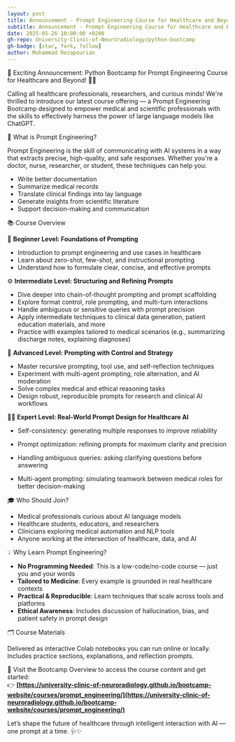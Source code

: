```yaml
---
layout: post
title: Announcement - Prompt Engineering Course for Healthcare and Beyond
subtitle: Announcement - Prompt Engineering Course for Healthcare and Beyond
date: 2025-05-26 10:00:00 +0200
gh-repo: University-Clinic-of-Neuroradiology/python-bootcamp
gh-badge: [star, fork, follow]
author: Mohammad Rezapourian
---
```


🎉 Exciting Announcement: Python Bootcamp for Prompt Engineering Course for Healthcare and Beyond! 🐍💊

Calling all healthcare professionals, researchers, and curious minds! We're thrilled to introduce our latest course offering — a Prompt Engineering Bootcamp designed to empower medical and scientific professionals with the skills to effectively harness the power of large language models like ChatGPT.

🧠 What is Prompt Engineering?

Prompt Engineering is the skill of communicating with AI systems in a way that extracts precise, high-quality, and safe responses. Whether you're a doctor, nurse, researcher, or student, these techniques can help you:
  - Write better documentation  
  - Summarize medical records  
  - Translate clinical findings into lay language  
  - Generate insights from scientific literature  
  - Support decision-making and communication

📚 Course Overview

🔰 **Beginner Level: Foundations of Prompting**

  - Introduction to prompt engineering and use cases in healthcare  
  - Learn about zero-shot, few-shot, and instructional prompting  
  - Understand how to formulate clear, concise, and effective prompts

⚙️ **Intermediate Level: Structuring and Refining Prompts**

  - Dive deeper into chain-of-thought prompting and prompt scaffolding  
  - Explore format control, role prompting, and multi-turn interactions  
  - Handle ambiguous or sensitive queries with prompt precision  
  - Apply intermediate techniques to clinical data generation, patient education materials, and more  
  - Practice with examples tailored to medical scenarios (e.g., summarizing discharge notes, explaining diagnoses)

🚀 **Advanced Level: Prompting with Control and Strategy**

  - Master recursive prompting, tool use, and self-reflection techniques  
  - Experiment with multi-agent prompting, role alternation, and AI moderation  
  - Solve complex medical and ethical reasoning tasks  
  - Design robust, reproducible prompts for research and clinical AI workflows

👩‍⚕️ **Expert Level: Real-World Prompt Design for Healthcare AI**

  - Self-consistency: generating multiple responses to improve reliability

  - Prompt optimization: refining prompts for maximum clarity and precision

  - Handling ambiguous queries: asking clarifying questions before answering

  - Multi-agent prompting: simulating teamwork between medical roles for better decision-making


🎓 Who Should Join?

  - Medical professionals curious about AI language models  
  - Healthcare students, educators, and researchers  
  - Clinicians exploring medical automation and NLP tools  
  - Anyone working at the intersection of healthcare, data, and AI

💡 Why Learn Prompt Engineering?

  - **No Programming Needed**: This is a low-code/no-code course — just you and your words  
  - **Tailored to Medicine**: Every example is grounded in real healthcare contexts  
  - **Practical & Reproducible**: Learn techniques that scale across tools and platforms  
  - **Ethical Awareness**: Includes discussion of hallucination, bias, and patient safety in prompt design

🗂️ Course Materials

Delivered as interactive Colab notebooks you can run online or locally. Includes practice sections, explanations, and reflection prompts.

📍 Visit the Bootcamp Overview to access the course content and get started:  
👉 **[https://university-clinic-of-neuroradiology.github.io/bootcamp-website/courses/prompt_engineering/](https://university-clinic-of-neuroradiology.github.io/bootcamp-website/courses/prompt_engineering/)**

Let’s shape the future of healthcare through intelligent interaction with AI — one prompt at a time. 🩺✨
